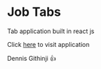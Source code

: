 # Job Tabs

Tab application built in react js

Click [here](https://jobs-tabs.netlify.app) to visit application

Dennis Githinji 👍
